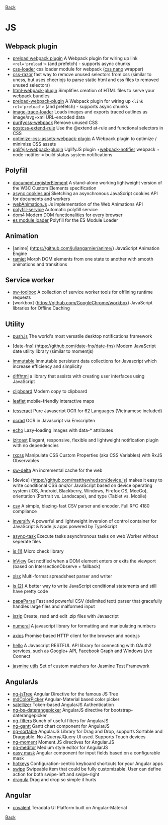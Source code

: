 [Back](./)

# JS

## Webpack plugin
+ [preload webpack plugin](https://github.com/googlechrome/preload-webpack-plugin) A Webpack plugin for wiring up link `<rel='preload'>` (and prefetch) - supports async chunks
+ [css-loader](https://github.com/webpack-contrib/css-loader) css loader module for webpack ([css nano](http://cssnano.co) wrapper)
+ [css-razor](https://github.com/tscanlin/css-razor) fast way to remove unused selectors from css (similar to uncss, but uses cheeriojs to parse static html and css files to removed unused selectors)
+ [html-webpack-plugin](https://github.com/jantimon/html-webpack-plugin) Simplifies creation of HTML files to serve your webpack bundles
+ [preload-webpack-plugin](https://github.com/GoogleChrome/preload-webpack-plugin) A Webpack plugin for wiring up `<link rel='preload'>` (and prefetch) - supports async chunks
+ [image-trace-loader](https://github.com/EmilTholin/image-trace-loader) Loads images and exports traced outlines as image/svg+xml URL-encoded data
+ [purifycss-webpack](https://github.com/webpack-contrib/purifycss-webpack) Remove unused CSS
+ [postcss-extend-rule](https://github.com/jonathantneal/postcss-extend-rule) Use the @extend at-rule and functional selectors in CSS
+ [optimize-css-assets-webpack-plugin](https://github.com/NMFR/optimize-css-assets-webpack-plugin) A Webpack plugin to optimize / minimize CSS assets
+ [uglifyjs-webpack-plugin](https://github.com/webpack-contrib/uglifyjs-webpack-plugin) UglifyJS plugin
+[webpack-notifier](https://github.com/Turbo87/webpack-notifier) webpack + node-notifier = build status system notifications

## Polyfill
+ [document.registerElement](https://github.com/WebReflection/document-register-element) A stand-alone working lightweight version of the W3C Custom Elements specification
+ [async cookies api](https://github.com/WICG/async-cookies-api) Sketching an asynchronous JavaScript cookies API for documents and workers
+ [webAnimationJs](https://github.com/web-animations/web-animations-js) Js implementation of the Web Animations API
+ [polyfill-service](https://github.com/Financial-Times/polyfill-service) Automatic polyfill service
+ [dom4](https://github.com/WebReflection/dom4) Modern DOM functionalities for every browser
+ [es module loader](https://github.com/ModuleLoader/es-module-loader) Polyfill for the ES Module Loader

## Animation
+ [anime] (https://github.com/juliangarnier/anime/) JavaScript Animation Engine
+ [ramjet](https://github.com/rich-harris/ramjet) Morph DOM elements from one state to another with smooth animations and transitions

## Service worker
+ [sw-toolbox](https://github.com/GoogleChrome/sw-toolbox) A collection of service worker tools for offlining runtime requests
+ [workbox] (https://github.com/GoogleChrome/workbox) JavaScript libraries for Offline Caching

## Utility
+ [push.js](https://github.com/Nickersoft/push.js) The world's most versatile desktop notifications framework
+ [date-fns] (https://github.com/date-fns/date-fns) Modern JavaScript date utility library (similar to momentjs)
+ [immutable](https://github.com/facebook/immutable-js) Immutable persistent data collections for Javascript which increase efficiency and simplicity
+ [diffhtml](https://github.com/tbranyen/diffhtml) a library that assists with creating user interfaces using JavaScript
+ [clipboard](https://github.com/zenorocha/clipboard.js) Modern copy to clipboard
+ [leaflet](http://leafletjs.com) mobile-friendly interactive maps
+ [tesseract](https://github.com/naptha/tesseract.js) Pure Javascript OCR for 62 Languages (Vietnamese included)
+ [ocrad](https://github.com/antimatter15/ocrad.js) OCR in Javascript via Emscripten
+ [echo](https://github.com/toddmotto/echo) Lazy-loading images with data-* attributes
+ [izitoast](http://izitoast.marcelodolce.com) Elegant, responsive, flexible and lightweight notification plugin with no dependencies
+ [rxcss](https://github.com/davidkpiano/rxcss) Manipulate CSS Custom Properties (aka CSS Variables) with RxJS Observables
+ [sw-delta](https://github.com/gmetais/sw-delta) An incremental cache for the web
+ [device] (https://github.com/matthewhudson/device.js) makes it easy to write conditional CSS _and/or_ JavaScript based on device operating system (iOS, Android, Blackberry, Windows, Firefox OS, MeeGo), orientation (Portrait vs. Landscape), and type (Tablet vs. Mobile)
+ [csv](https://github.com/knrz/CSV.js) A simple, blazing-fast CSV parser and encoder. Full RFC 4180 compliance
+ [inversify](https://github.com/inversify/InversifyJS) A powerful and lightweight inversion of control container for JavaScript & Node.js apps powered by TypeScript
+ [async-task](https://github.com/gorillatron/async-task) Execute tasks asynchronous tasks on web Worker without seperate files
+ [is (1)](https://github.com/arasatasaygin/is.js) Micro check library
+ [inView](https://github.com/camwiegert/in-view) Get notified when a DOM element enters or exits the viewport (based on IntersectionObserve + fallback)
+ [xlsx](https://github.com/SheetJS/js-xlsx) Multi-format spreadsheet parser and writer
+ [is (2)](https://github.com/jumpkick-studios/Is) A better way to write JavaScript conditional statements and still have pretty code
+ [papaParse](https://github.com/mholt/PapaParse) Fast and powerful CSV (delimited text) parser that gracefully handles large files and malformed input
+ [jszip](https://github.com/Stuk/jszip) Create, read and edit .zip files with Javascript
+ [numeral](https://github.com/adamwdraper/Numeral-js) A javascript library for formatting and manipulating numbers
+ [axios](https://github.com/mzabriskie/axios) Promise based HTTP client for the browser and node.js
+ [hello](https://github.com/MrSwitch/hello.js) A Javascript RESTFUL API library for connecting with OAuth2 services, such as Google+ API, Facebook Graph and Windows Live Connect

+ [jasmine utils](https://github.com/mjeanroy/jasmine-utils) Set of custom matchers for Jasmine Test Framework

## AngularJs
+ [ng-jsTree](https://github.com/ezraroi/ngJsTree?utm_source=twitterfeed) Angular Directive for the famous JS Tree
+ [mdColorPicker](https://github.com/brianpkelley/md-color-picker) Angular-Material based color picker
+ [satellizer](https://github.com/sahat/satellizer) Token-based AngularJS Authentication
+ [ng-bs-daterangepicker](https://github.com/luisfarzati/ng-bs-daterangepicker) AngularJS directive for bootstrap-daterangepicker
+ [ng-filters](https://github.com/a8m/angular-filter) Bunch of useful filters for AngularJS
+ [ng-gantt](https://github.com/angular-gantt/angular-gantt) Gantt chart component for AngularJS
+ [ng-sortable](https://github.com/a5hik/ng-sortable) AngularJS Library for Drag and Drop, supports Sortable and Draggable. No JQuery/JQuery UI used. Supports Touch devices
+ [ng-moment](https://github.com/urish/angular-moment) Moment.JS directives for Angular.JS
+ [ng-meditor](https://github.com/icattlecoder/ngMeditor) Medium style editor for AngularJS
+ [easy mask](https://github.com/awerlang/angular-easy-masks) Angular component for input fields based on a configurable mask
+ [hotkeys](https://github.com/chieffancypants/angular-hotkeys) Configuration-centric keyboard shortcuts for your Angular apps
+ [swipe](https://github.com/leanbalma/ng-swipe-item) Swipeable item that could be fully customizable. User can define action for both swipe-left and swipe-right
+ [dragula](http://bevacqua.github.io/angularjs-dragula) Drag and drop so simple it hurts


## Angular 
+ [covalent](https://github.com/teradata/covalent) Teradata UI Platform built on Angular-Material 


[Back](./)

